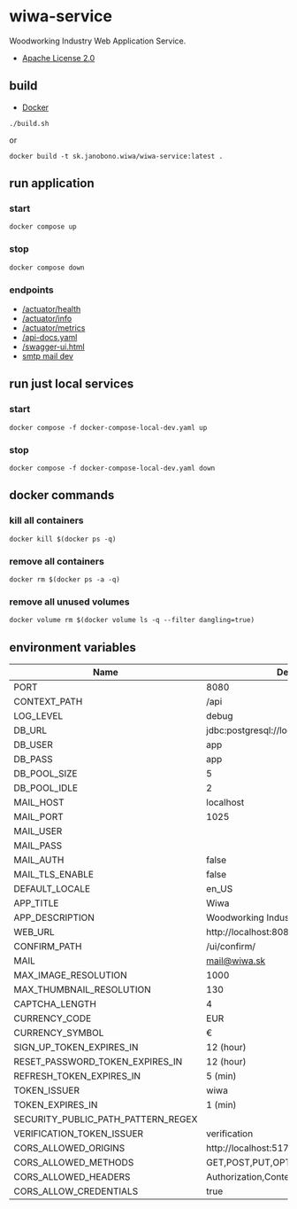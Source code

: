 # wiwa-service

Woodworking Industry Web Application Service.

- [Apache License 2.0](./LICENSE)

## build

- [Docker](https://docs.docker.com/get-docker/)

```shell
./build.sh
```

or

```shell
docker build -t sk.janobono.wiwa/wiwa-service:latest .
```

## run application

### start

```shell
docker compose up
```

### stop

```shell
docker compose down
```

### endpoints

- [/actuator/health](http://localhost:8080/api/actuator/health)
- [/actuator/info](http://localhost:8080/api/actuator/info)
- [/actuator/metrics](http://localhost:8080/api/actuator/metrics)
- [/api-docs.yaml](http://localhost:8080/api/api-docs.yaml)
- [/swagger-ui.html](http://localhost:8080/api/swagger-ui.html)
- [smtp mail dev](http://localhost:8081)

## run just local services

### start

```shell
docker compose -f docker-compose-local-dev.yaml up
```

### stop

```shell
docker compose -f docker-compose-local-dev.yaml down
```

## docker commands

### kill all containers

```
docker kill $(docker ps -q)
```

### remove all containers

```
docker rm $(docker ps -a -q)
```

### remove all unused volumes

```
docker volume rm $(docker volume ls -q --filter dangling=true)
```

## environment variables

| Name                               | Default                              |
|------------------------------------|--------------------------------------|
| PORT                               | 8080                                 |
| CONTEXT_PATH                       | /api                                 |
| LOG_LEVEL                          | debug                                |
| DB_URL                             | jdbc:postgresql://localhost:5432/app |
| DB_USER                            | app                                  |
| DB_PASS                            | app                                  |
| DB_POOL_SIZE                       | 5                                    |
| DB_POOL_IDLE                       | 2                                    |
| MAIL_HOST                          | localhost                            |
| MAIL_PORT                          | 1025                                 |
| MAIL_USER                          |                                      |
| MAIL_PASS                          |                                      |
| MAIL_AUTH                          | false                                |
| MAIL_TLS_ENABLE                    | false                                |
| DEFAULT_LOCALE                     | en_US                                |
| APP_TITLE                          | Wiwa                                 |
| APP_DESCRIPTION                    | Woodworking Industry Web Application |
| WEB_URL                            | http://localhost:8080                |
| CONFIRM_PATH                       | /ui/confirm/                         |
| MAIL                               | mail@wiwa.sk                         |
| MAX_IMAGE_RESOLUTION               | 1000                                 |
| MAX_THUMBNAIL_RESOLUTION           | 130                                  |
| CAPTCHA_LENGTH                     | 4                                    |
| CURRENCY_CODE                      | EUR                                  |
| CURRENCY_SYMBOL                    | €                                    |
| SIGN_UP_TOKEN_EXPIRES_IN           | 12 (hour)                            |
| RESET_PASSWORD_TOKEN_EXPIRES_IN    | 12 (hour)                            |
| REFRESH_TOKEN_EXPIRES_IN           | 5 (min)                              |
| TOKEN_ISSUER                       | wiwa                                 |
| TOKEN_EXPIRES_IN                   | 1 (min)                              |
| SECURITY_PUBLIC_PATH_PATTERN_REGEX |                                      |
| VERIFICATION_TOKEN_ISSUER          | verification                         |
| CORS_ALLOWED_ORIGINS               | http://localhost:5173                |
| CORS_ALLOWED_METHODS               | GET,POST,PUT,OPTIONS,PATCH,DELETE    |
| CORS_ALLOWED_HEADERS               | Authorization,Content-Type           |
| CORS_ALLOW_CREDENTIALS             | true                                 |
